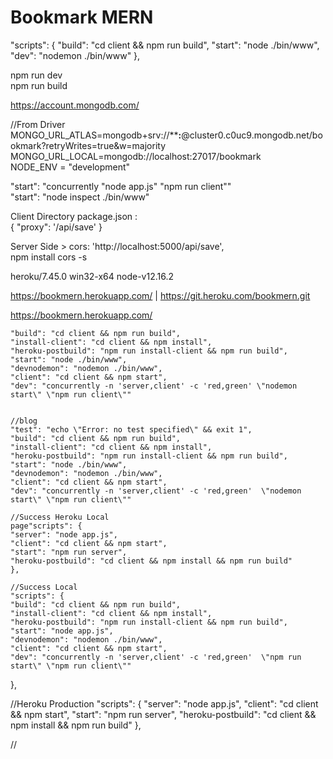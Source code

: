 # Bookmark MERN  

"scripts": {
    "build": "cd client && npm run build",
    "start": "node ./bin/www",
    "dev": "nodemon ./bin/www"
  },  

npm run dev  
npm run build

https://account.mongodb.com/  

//From Driver  
MONGO_URL_ATLAS=mongodb+srv://******:****@cluster0.c0uc9.mongodb.net/bookmark?retryWrites=true&w=majority  
MONGO_URL_LOCAL=mongodb://localhost:27017/bookmark  
NODE_ENV = "development"  

"start": "concurrently \"node app.js\" \"npm run client\""  
 "start": "node inspect ./bin/www"  

 Client Directory package.json :  
 { "proxy": '/api/save' }  
 
  Server Side > cors: 'http://localhost:5000/api/save',  
  npm install cors -s  

  heroku/7.45.0 win32-x64 node-v12.16.2  

  https://bookmern.herokuapp.com/ | https://git.heroku.com/bookmern.git  

  https://bookmern.herokuapp.com/


    "build": "cd client && npm run build",
    "install-client": "cd client && npm install",
    "heroku-postbuild": "npm run install-client && npm run build",
    "start": "node ./bin/www",
    "devnodemon": "nodemon ./bin/www",
    "client": "cd client && npm start",
    "dev": "concurrently -n 'server,client' -c 'red,green' \"nodemon start\" \"npm run client\""


    //blog
    "test": "echo \"Error: no test specified\" && exit 1",
    "build": "cd client && npm run build",
    "install-client": "cd client && npm install",
    "heroku-postbuild": "npm run install-client && npm run build",
    "start": "node ./bin/www",
    "devnodemon": "nodemon ./bin/www",
    "client": "cd client && npm start",
    "dev": "concurrently -n 'server,client' -c 'red,green'  \"nodemon start\" \"npm run client\""

    //Success Heroku Local  
    page"scripts": {
    "server": "node app.js",
    "client": "cd client && npm start",
    "start": "npm run server",
    "heroku-postbuild": "cd client && npm install && npm run build"
    },

    //Success Local
    "scripts": {
    "build": "cd client && npm run build",
    "install-client": "cd client && npm install",
    "heroku-postbuild": "npm run install-client && npm run build",
    "start": "node app.js",
    "devnodemon": "nodemon ./bin/www",
    "client": "cd client && npm start",
    "dev": "concurrently -n 'server,client' -c 'red,green'  \"npm run start\" \"npm run client\""
  },

  //Heroku Production
  "scripts": {
    "server": "node app.js",
    "client": "cd client && npm start",
    "start": "npm run server",
    "heroku-postbuild": "cd client && npm install && npm run build"
    },

//
